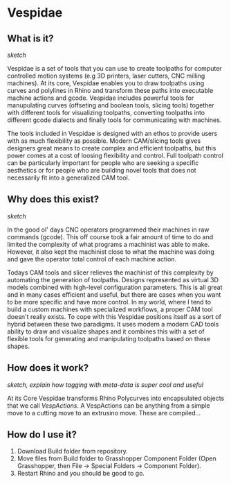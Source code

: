 # Vespidae


## What is it? 

*sketch*

Vespidae is a set of tools that you can use to create toolpaths for computer controlled motion systems (e.g 3D printers, laser cutters, CNC milling machines). At its core, Vespidae enables you to draw toolpaths using curves and polylines in Rhino and transform these paths into executable machine actions and gcode. Vespidae includes powerful tools for manupulating curves (offseting and boolean tools, slicing tools) together with different tools for visualizing toolpaths, converting toolpaths into different gcode dialects and finally tools for communicating with machines. 

The tools included in Vespidae is designed with an ethos to provide users with as much flexibility as possible. Modern CAM/slicing tools gives designers great means to create complex and efficient toolpaths, but this power comes at a cost of loosing flexibility and control. Full toolpath control can be particularly important for people who are  seeking a specific aesthetics or for people who are building novel tools that does not necessarily fit into a generalized CAM tool. 

## Why does this exist? 

*sketch*

In the good ol' days CNC operators programmed their machines in raw commands (gcode). This off course took a fair amount of time to do and limited the complexity of what programs a machinist was able to make. However, it also kept the machinist close to what the machine was doing and gave the operator total control of each machine action. 

Todays CAM tools and slicer relieves the machinist of this complexity by automating the generation of toolpaths. Designs represented as virtual 3D models combined with high-level configuration parameters.
This is all great and in many cases efficient and useful, but there are cases when you want to be more specific and have more control. In my world, where I tend to build a custom machines with specialized workflows, a proper CAM tool doesn't really exists. To cope with this Vespidae positions itself as a sort of hybrid between these two paradigms. It uses modern a modern CAD tools ability to draw and visualize shapes and it combines this with a set of flexible tools for generating and manipulating toolpaths based on these shapes.

## How does it work? 

*sketch, explain how tagging with meta-data is super cool and useful*

At its Core Vespidae transforms Rhino Polycurves into encapsulated objects that we call *VespActions*. A VespActions can be anything from a simple move to a cutting move to an extrusino move. These are compiled... 

## How do I use it? 

1. Download Build folder from repository. 
3. Move files from Build folder to Grasshopper Component Folder (Open Grasshopper, then File -> Special Folders -> Component Folder).
4. Restart Rhino and you should be good to go. 

